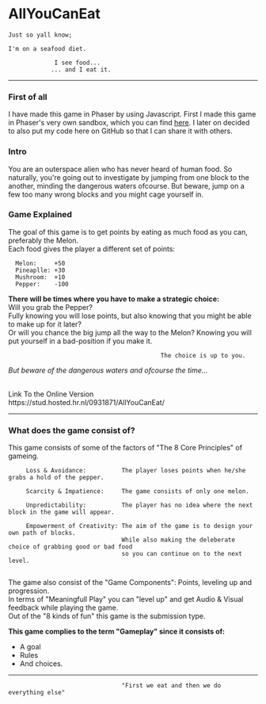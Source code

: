 # AllYouCanEat

```
Just so yall know;

I'm on a seafood diet.

             I see food...
            ... and I eat it.
```
---

### First of all
I have made this game in Phaser by using Javascript. 
First I made this game in Phaser's very own sandbox, which you can find [here](http://phaser.io/sandbox/edit/nhffkysH). I later on decided to also put my code here on GitHub so that I can share it with others. 

### Intro
You are an outerspace alien who has never heard of human food. 
So naturally, you're going out to investigate by jumping from one block to the another, minding the dangerous waters ofcourse. 
But beware, jump on a few too many wrong blocks and you might cage yourself in. 

### Game Explained
The goal of this game is to get points by eating as much food as you can, preferably the Melon.<br>
Each food gives the player a different set of points:

```
  Melon:     +50
  Pineaplle: +30
  Mushroom:  +10
  Pepper:    -100
```
**There will be times where you have to make a strategic choice:** <br>
Will you grab the Pepper? <br>
Fully knowing you will lose points, but also knowing that you might be able to make up for it later?<br>
Or will you chance the big jump all the way to the Melon? Knowing you will put yourself in a bad-position if you make it.<br>
```
                                           The choice is up to you.
```
*But beware of the dangerous waters and ofcourse the time...*

<br>
Link To the Online Version<br>
https://stud.hosted.hr.nl/0931871/AllYouCanEat/

---
### What does the game consist of?
This game consists of some of the factors of "The 8 Core Principles" of gameing.
```
     Loss & Avoidance:          The player loses points when he/she grabs a hold of the pepper.
     
     Scarcity & Impatience:     The game consists of only one melon.
     
     Unpredictability:          The player has no idea where the next block in the game will appear.
     
     Empowerment of Creativity: The aim of the game is to design your own path of blocks. 
                                While also making the deleberate choice of grabbing good or bad food
                                so you can continue on to the next level.
     
```
  
The game also consist of the "Game Components": Points, leveling up and progression. <br>
In terms of "Meaningfull Play" you can "level up" and get Audio & Visual feedback while playing the game.<br>
Out of the "8 kinds of fun" this game is the submission type. <br>

**This game complies to the term "Gameplay" since it consists of:**
* A goal
* Rules
* And choices. 
---
```
                                "First we eat and then we do everything else"
```
